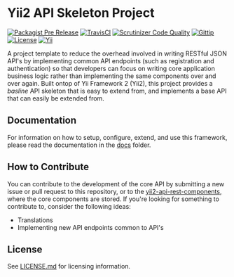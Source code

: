 # Yii2 API Skeleton Project

[![Packagist Pre Release](https://img.shields.io/packagist/vpre/charlesportwoodii/yii2-api.svg?maxAge=86400?style=flat-square)](https://packagist.org/packages/charlesportwoodii/yii2-api)
[![TravisCI](https://img.shields.io/travis/charlesportwoodii/yii2-api.svg?style=flat-square "TravisCI")](https://travis-ci.org/charlesportwoodii/yii2-api)
[![Scrutinizer Code Quality](https://img.shields.io/scrutinizer/g/charlesportwoodii/yii2-api.svg?style=flat-square)](https://scrutinizer-ci.com/g/charlesportwoodii/yii2-api/)
[![Gittip](https://img.shields.io/gittip/charlesportwoodii.svg?style=flat-square "Gittip")](https://www.gittip.com/charlesportwoodii/)
[![License](https://img.shields.io/badge/license-BSD-orange.svg?style=flat-square "License")](https://github.com/charlesportwoodii/yii2-api/blob/master/LICENSE.md)
[![Yii](https://img.shields.io/badge/Powered_by-Yii_Framework-green.svg?style=flat-square)](http://www.yiiframework.com/)

A project template to reduce the overhead involved in writing RESTful JSON API's by implementing common API endpoints (such as registration and authentication) so that developers can focus on writing core application business logic rather than implementing the same components over and over again. Built ontop of Yii Framework 2 (Yii2), this project provides a _basline_ API skeleton that is easy to extend from, and implements a base API that can easily be extended from.

## Documentation

For information on how to setup, configure, extend, and use this framework, please read the documentation in the [docs](docs) folder.

## How to Contribute

You can contribute to the development of the core API by submitting a new issue or pull request to this repository, or to the [yii2-api-rest-components](https://github.com/charlesportwoodii/yii2-api-rest-components), where the core components are stored. If you're looking for something to contribute to, consider the following ideas:

- Translations
- Implementing new API endpoints common to API's

## License

See [LICENSE.md](LICENSE.md) for licensing information.
